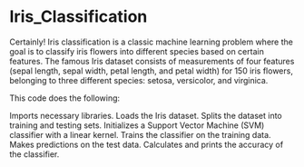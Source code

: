 # Iris_Classification

Certainly! Iris classification is a classic machine learning problem where the goal is to classify iris flowers into different species based on certain features. The famous Iris dataset consists of measurements of four features (sepal length, sepal width, petal length, and petal width) for 150 iris flowers, belonging to three different species: setosa, versicolor, and virginica.

This code does the following:

Imports necessary libraries.
Loads the Iris dataset.
Splits the dataset into training and testing sets.
Initializes a Support Vector Machine (SVM) classifier with a linear kernel.
Trains the classifier on the training data.
Makes predictions on the test data.
Calculates and prints the accuracy of the classifier.
